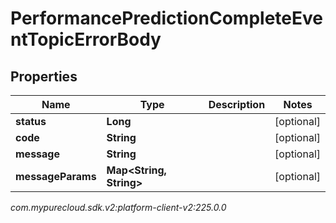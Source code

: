 # PerformancePredictionCompleteEventTopicErrorBody


## Properties

| Name | Type | Description | Notes |
| ------------ | ------------- | ------------- | ------------- |
| **status** | **Long** |  |  [optional] |
| **code** | **String** |  |  [optional] |
| **message** | **String** |  |  [optional] |
| **messageParams** | **Map&lt;String, String&gt;** |  |  [optional] |




_com.mypurecloud.sdk.v2:platform-client-v2:225.0.0_
